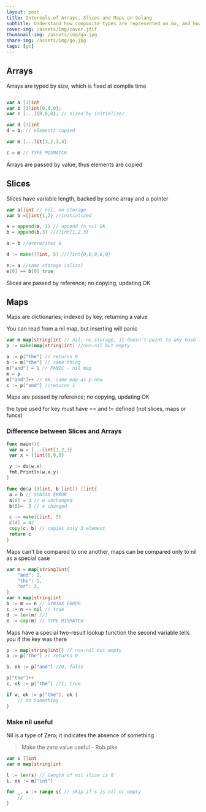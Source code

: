 ```yaml
---
layout: post
title: Internals of Arrays, Slices and Maps on Golang
subtitle: Understand how composite types are represented on Go, and how to take advantage of them!
cover-img: /assets/img/cover.jfif
thumbnail-img: /assets/img/go.jpg
share-img: /assets/img/go.jpg
tags: [go]
---
```


## Arrays

Arrays are typed by size, which is fixed at compile time

```go

var a [3]int
var b [3]int{0,0,0};
var c [...]{0,0,0}; // sized by initializer

var d [3]int
d = b; // elements copied

var m [...]it{1,2,3,4}

c = m // TYPE MISMATCH
```

Arrays are passed by value, thus elements are copied

## Slices

Slices have variable length, backed by some array and a pointer

```go
var a[]int // nil, no storage
var b =[]int{1,2} //initialized

a = append(a, 1) // append to nil OK 
b = append(b,3) //[]int{1,2,3}

a = b //overwrites a

d := make([]int, 5) //[]int{0,0,0,0,0}

e:= a //same storage (alias)
e[0] == b[0] true
```

Slices are passed by reference; no copying, updating OK

## Maps

Maps are dictionaries; indexed by key, returning a value

You can read from a nil map, but inserting will panic

```go
var m map[string]int // nil, no storage, it doesn't point to any hash table
p := make(map[string]int) //non-nil but empty

a := p["the"] // returns 0
b := m["the"] // same thing
m["and"] = 1 // PANIC - nil map
m = p
m["and"]++ // OK, same map as p now
c := p["and"] //returns 1
```

Maps are passed by reference; no copying, updating OK

the type used for key must have == and != defined  (not slices, maps or funcs)

### Difference between Slices and Arrays

```go
func main(){
 var w = [...]int{1,2,3}
 var x = []int{0,0,0}

 y := do(w,x)
 fmt.Println(w,x,y)
}

func do(a [3]int, b [int]) []int{
 a = b // SYNTAX ERROR
 a[0] = 3 // w unchanged
 b[0]=  3 // x changed

 c := make([]int, 5)
 c[4] = 42
 copy(c, b) // copies only 3 element
 return c
}
```

Maps can't be compared to one another, maps can be compared only to nil as a special case

```go
var m = map[string]int{
    "and": 1,
    "the": 1,
    "or": 2,
}
var n map[string]int
b := m == n // SYNTAX ERROR
c := n == nil // true
d := len(m) //3
e := cap(m) // TYPE MISMATCH
```

Maps have a special two-result lookup function
the second variable tells you if the key was there

```go
p := map[string]int{} // non-nil but empty
a := p["the"] // returns 0

b, ok := p["and"] //0, false

p["the"]++
c, ok := p["the"] //1, true

if w, ok := p["the"], ok {
    // do Something
}
```

### Make nil useful

Nil is a type of Zero; it indicates the absence of something
> Make the zero value useful - Rob pike

```go
var s []int
var m map[string]int

l := len(s) // length of nil slice is 0
i, ok := m["int"] 

for _, v := range s{ // skip if s is nil or empty
    // ...
}
```
